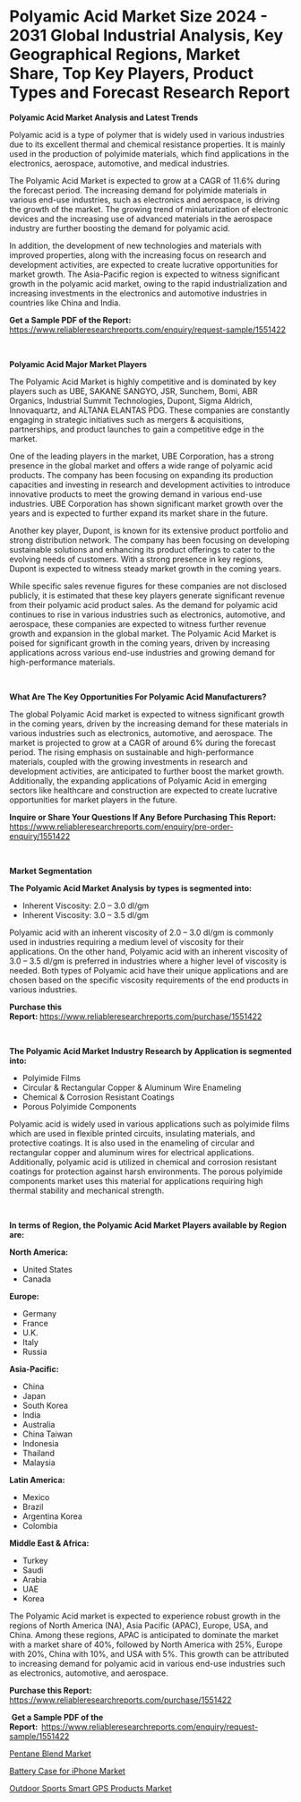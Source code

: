 <p><h1>Polyamic Acid Market Size 2024 - 2031 Global Industrial Analysis, Key Geographical Regions, Market Share, Top Key Players, Product Types and Forecast Research Report</h1></p><p><strong>Polyamic Acid Market Analysis and Latest Trends</strong></p>
<p><p>Polyamic acid is a type of polymer that is widely used in various industries due to its excellent thermal and chemical resistance properties. It is mainly used in the production of polyimide materials, which find applications in the electronics, aerospace, automotive, and medical industries.</p><p>The Polyamic Acid Market is expected to grow at a CAGR of 11.6% during the forecast period. The increasing demand for polyimide materials in various end-use industries, such as electronics and aerospace, is driving the growth of the market. The growing trend of miniaturization of electronic devices and the increasing use of advanced materials in the aerospace industry are further boosting the demand for polyamic acid.</p><p>In addition, the development of new technologies and materials with improved properties, along with the increasing focus on research and development activities, are expected to create lucrative opportunities for market growth. The Asia-Pacific region is expected to witness significant growth in the polyamic acid market, owing to the rapid industrialization and increasing investments in the electronics and automotive industries in countries like China and India.</p></p>
<p><strong>Get a Sample PDF of the Report:&nbsp;</strong> <a href="https://www.reliableresearchreports.com/enquiry/request-sample/1551422">https://www.reliableresearchreports.com/enquiry/request-sample/1551422</a></p>
<p>&nbsp;</p>
<p><strong>Polyamic Acid Major Market Players</strong></p>
<p><p>The Polyamic Acid Market is highly competitive and is dominated by key players such as UBE, SAKANE SANGYO, JSR, Sunchem, Bomi, ABR Organics, Industrial Summit Technologies, Dupont, Sigma Aldrich, Innovaquartz, and ALTANA ELANTAS PDG. These companies are constantly engaging in strategic initiatives such as mergers & acquisitions, partnerships, and product launches to gain a competitive edge in the market.</p><p>One of the leading players in the market, UBE Corporation, has a strong presence in the global market and offers a wide range of polyamic acid products. The company has been focusing on expanding its production capacities and investing in research and development activities to introduce innovative products to meet the growing demand in various end-use industries. UBE Corporation has shown significant market growth over the years and is expected to further expand its market share in the future.</p><p>Another key player, Dupont, is known for its extensive product portfolio and strong distribution network. The company has been focusing on developing sustainable solutions and enhancing its product offerings to cater to the evolving needs of customers. With a strong presence in key regions, Dupont is expected to witness steady market growth in the coming years.</p><p>While specific sales revenue figures for these companies are not disclosed publicly, it is estimated that these key players generate significant revenue from their polyamic acid product sales. As the demand for polyamic acid continues to rise in various industries such as electronics, automotive, and aerospace, these companies are expected to witness further revenue growth and expansion in the global market. The Polyamic Acid Market is poised for significant growth in the coming years, driven by increasing applications across various end-use industries and growing demand for high-performance materials.</p></p>
<p>&nbsp;</p>
<p><strong>What Are The Key Opportunities For Polyamic Acid Manufacturers?</strong></p>
<p><p>The global Polyamic Acid market is expected to witness significant growth in the coming years, driven by the increasing demand for these materials in various industries such as electronics, automotive, and aerospace. The market is projected to grow at a CAGR of around 6% during the forecast period. The rising emphasis on sustainable and high-performance materials, coupled with the growing investments in research and development activities, are anticipated to further boost the market growth. Additionally, the expanding applications of Polyamic Acid in emerging sectors like healthcare and construction are expected to create lucrative opportunities for market players in the future.</p></p>
<p><strong>Inquire or Share Your Questions If Any Before Purchasing This Report:</strong> <a href="https://www.reliableresearchreports.com/enquiry/pre-order-enquiry/1551422">https://www.reliableresearchreports.com/enquiry/pre-order-enquiry/1551422</a></p>
<p>&nbsp;</p>
<p><strong>Market Segmentation</strong></p>
<p><strong>The Polyamic Acid Market Analysis by types is segmented into:</strong></p>
<p><ul><li>Inherent Viscosity: 2.0 – 3.0 dl/gm</li><li>Inherent Viscosity: 3.0 – 3.5 dl/gm</li></ul></p>
<p><p>Polyamic acid with an inherent viscosity of 2.0 – 3.0 dl/gm is commonly used in industries requiring a medium level of viscosity for their applications. On the other hand, Polyamic acid with an inherent viscosity of 3.0 – 3.5 dl/gm is preferred in industries where a higher level of viscosity is needed. Both types of Polyamic acid have their unique applications and are chosen based on the specific viscosity requirements of the end products in various industries.</p></p>
<p><strong>Purchase this Report:&nbsp;</strong><a href="https://www.reliableresearchreports.com/purchase/1551422">https://www.reliableresearchreports.com/purchase/1551422</a></p>
<p>&nbsp;</p>
<p><strong>The Polyamic Acid Market Industry Research by Application is segmented into:</strong></p>
<p><ul><li>Polyimide Films</li><li>Circular & Rectangular Copper & Aluminum Wire Enameling</li><li>Chemical & Corrosion Resistant Coatings</li><li>Porous Polyimide Components</li></ul></p>
<p><p>Polyamic acid is widely used in various applications such as polyimide films which are used in flexible printed circuits, insulating materials, and protective coatings. It is also used in the enameling of circular and rectangular copper and aluminum wires for electrical applications. Additionally, polyamic acid is utilized in chemical and corrosion resistant coatings for protection against harsh environments. The porous polyimide components market uses this material for applications requiring high thermal stability and mechanical strength.</p></p>
<p>&nbsp;</p>
<p><strong>In terms of Region, the Polyamic Acid Market Players available by Region are:</strong></p>
<p>
    <p> <strong> North America: </strong>
        <ul>
            <li>United States</li>
            <li>Canada</li>
        </ul>
        </p> 
    <p> <strong> Europe: </strong>
        <ul>
            <li>Germany</li>
            <li>France</li>
            <li>U.K.</li>
            <li>Italy</li>
            <li>Russia</li>
        </ul>
        </p> 
    <p> <strong> Asia-Pacific: </strong>
        <ul>
            <li>China</li>
            <li>Japan</li>
            <li>South Korea</li>
            <li>India</li>
            <li>Australia</li>
            <li>China Taiwan</li>
            <li>Indonesia</li>
            <li>Thailand</li>
            <li>Malaysia</li>
        </ul>
        </p> 
    <p> <strong> Latin America: </strong>
        <ul>
            <li>Mexico</li>
            <li>Brazil</li>
            <li>Argentina Korea</li>
            <li>Colombia</li>
        </ul>
        </p> 
    <p> <strong> Middle East & Africa: </strong>
        <ul>
            <li>Turkey</li>
            <li>Saudi</li>
            <li>Arabia</li>
            <li>UAE</li>
            <li>Korea</li>
        </ul>
    </p>
    </p>
<p><p>The Polyamic Acid market is expected to experience robust growth in the regions of North America (NA), Asia Pacific (APAC), Europe, USA, and China. Among these regions, APAC is anticipated to dominate the market with a market share of 40%, followed by North America with 25%, Europe with 20%, China with 10%, and USA with 5%. This growth can be attributed to increasing demand for polyamic acid in various end-use industries such as electronics, automotive, and aerospace.</p></p>
<p><strong>Purchase this Report: </strong><a href="https://www.reliableresearchreports.com/purchase/1551422">https://www.reliableresearchreports.com/purchase/1551422</a></p>
<p>&nbsp;<strong>Get a Sample PDF of the Report:&nbsp;&nbsp;</strong><a href="https://www.reliableresearchreports.com/enquiry/request-sample/1551422">https://www.reliableresearchreports.com/enquiry/request-sample/1551422</a></p>
<p><strong></strong></p>
<p><p><a href="https://view.publitas.com/reportprime-1/pentane-blend-market-size-market-trends-and-growth-outlook-forecasted-for-period-from-2023-to-2030/">Pentane Blend Market</a></p><p><a href="https://view.publitas.com/reportprime-1/global-battery-case-for-iphone-market-by-types-applications-and-major-players-with-regional-growth-rate-analysis-and-development-situation-from-2023-to-2030/">Battery Case for iPhone Market</a></p><p><a href="https://view.publitas.com/reportprime-1/outdoor-sports-smart-gps-products-market-offer-valuable-insights-into-market-size-market-share-market-trends-and-projections-spanning-from-2023-to-2030/">Outdoor Sports Smart GPS Products Market</a></p></p>